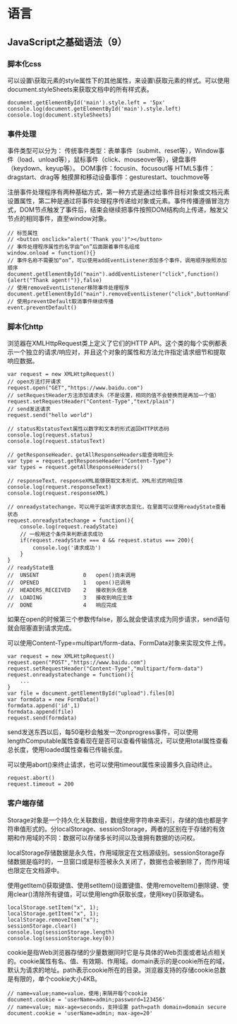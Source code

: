 # 语言
## JavaScript之基础语法（9）

### 脚本化css
可以设置\获取元素的style属性下的其他属性，来设置\获取元素的样式。可以使用document.styleSheets来获取文档中的所有样式表。
```
document.getElementById('main').style.left = '5px'
console.log(document.getElementById('main').style.left)
console.log(document.styleSheets)
```

### 事件处理
事件类型可以分为：
传统事件类型：表单事件（submit、reset等），Window事件（load、unload等），鼠标事件（click、mouseover等），键盘事件（keydown、keyup等）。
DOM事件：focusin、focusout等
HTML5事件：dragstart、drag等
触摸屏和移动设备事件：gesturestart、touchmove等

注册事件处理程序有两种基础方式，第一种方式是通过给事件目标对象或文档元素设置属性，第二种是通过将事件处理程序传递给对象或元素。事件传播遵循冒泡方式，DOM节点触发了事件后，结束会继续把事件按照DOM结构向上传递，触发父节点的相同事件，直至window对象。
```
// 标签属性
// <button onclick="alert('Thank you')"></button>
// 事件处理程序属性的名字由“on”后面跟着事件名组成
window.onload = function(){}
// 事件名称不需要加“on”，可以使用addEventListener添加多个事件，调用顺序按照添加顺序
document.getElementById("main").addEventListener("click",function(){alert("Thank agent!")},false)
// 使用removeEventListener移除事件处理程序
document.getElementById("main").removeEventListener("click",buttonHandle,false)
// 使用preventDefault取消事件继续传播
event.preventDefault()
```

### 脚本化http
浏览器在XMLHttpRequest类上定义了它们的HTTP API。这个类的每个实例都表示一个独立的请求/响应对，并且这个对象的属性和方法允许指定请求细节和提取响应数据。
```
var request = new XMLHttpRequest()
// open方法打开请求
request.open("GET","https://www.baidu.com")
// setRequestHeader方法添加请求头（不是设置，相同的值不会替换而是再加一个值）
request.setRequestHeader("Content-Type","text/plain")
// send发送请求
request.send("hello world")

// status和statusText属性以数字和文本的形式返回HTTP状态码
console.log(request.status)
console.log(request.statusText)

// getResponseHeader、getAllResponseHeaders能查询响应头
var type = request.getResponseHeader("Content-Type")
var types = request.getAllResponseHeaders()

// responseText、responseXML能够获取文本形式、XML形式的响应体
console.log(request.responseText)
console.log(request.responseXML)

// onreadystatechange，可以用于监听请求状态变化，在里面可以使用readyState查看状态
request.onreadystatechange = function(){
    console.log(request.readyState)
    // 一般用这个条件来判断请求成功
    if(request.readyState === 4 && request.status === 200){
        console.log('请求成功')
    }
}
// readyState值
//  UNSENT              0   open()尚未调用
//  OPENED              1   open()已调用
//  HEADERS_RECEIVED    2   接收到头信息
//  LOADING             3   接收到响应主体
//  DONE                4   响应完成
```

如果在open的时候第三个参数传false，那么就会使请求成为同步请求，send语句就会阻塞直到请求完成。

可以使用Content-Type=multipart/form-data、FormData对象来实现文件上传。
```
var request = new XMLHttpRequest()
request.open("POST","https://www.baidu.com")
request.setRequestHeader("Content-Type","multipart/form-data")
request.onreadystatechange = function(){
    ...
}
var file = document.getElementById("upload").files[0]
var formdata = new FormData()
formdata.append('id',1)
formdata.append(file)
request.send(formdata)
```

send发送东西以后，每50毫秒会触发一次onprogress事件，可以使用lengthComputable属性查看现在是否可以查看传输情况，可以使用total属性查看总长度，使用loaded属性查看已传输长度。

可以使用abort()来终止请求，也可以使用timeout属性来设置多久自动终止。
```
request.abort()
request.timeout = 200
```

### 客户端存储
Storage对象是一个持久化关联数组，数组使用字符串来索引，存储的值也都是字符串值形式的。分localStorage、sessionStorage，两者的区别在于存储的有效期和作用域的不同：数据可以存储多长时间以及谁拥有数据的访问权。

localStorage存储数据是永久性，作用域限定在文档源级别。sessionStorage存储数据是临时的，一旦窗口或是标签被永久关闭了，数据也会被删除了，而作用域也限定在文档源中。

使用getItem()获取键值、使用setItem()设置键值、使用removeItem()删除键、使用clear()清除所有键值，可以使用length获取长度，使用key()获取键名。
```
localStorage.setItem("x", 1);
localStorage.getItem("x", 1);
localStorage.removeItem("x");
sessionStorage.clear()
console.log(sessionStorage.length)
console.log(sessionStorage.key(0))
```

cookie是指Web浏览器存储的少量数据同时它是与具体的Web页面或者站点相关的。cookie属性有名、值、有效期、作用域。domain表示的是cookie所在的域，默认为请求的地址。path表示cookie所在的目录。浏览器支持的存储cookie总数是有限的，单个cookie大小4KB。
```
// name=value;name=value，使用;来隔开每个cookie
document.cookie = 'userName=admin;password=123456'
// name=value; max-age=seconds，支持设置 path=path domain=domain secure
document.cookie = 'userName=admin; max-age=20'
```
